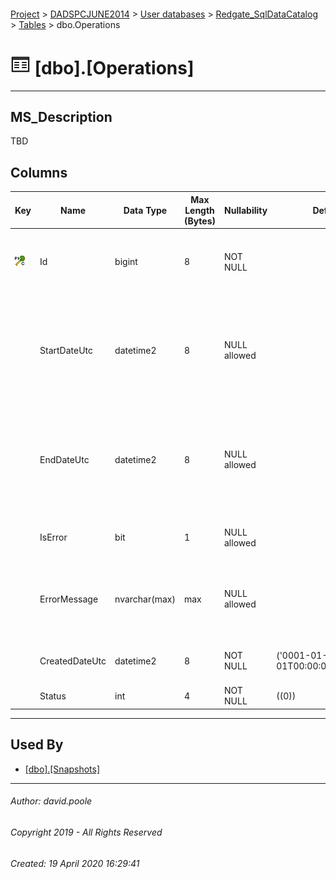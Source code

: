 #### 

[Project](../../../../index.md) > [DADSPCJUNE2014](../../../index.md) > [User databases](../../index.md) > [Redgate_SqlDataCatalog](../index.md) > [Tables](Tables.md) > dbo.Operations

# ![Tables](../../../../Images/Table32.png) [dbo].[Operations]

---

## <a name="#description"></a>MS_Description

TBD

## <a name="#columns"></a>Columns

| Key | Name | Data Type | Max Length (Bytes) | Nullability | Default | Description |
|---|---|---|---|---|---|---|
| [![Cluster Primary Key PK_Operations: Id](../../../../Images/pkcluster.png)](#indexes) | Id | bigint | 8 | NOT NULL |  | _The clustered primary key that uniquely identifies the dbo.Operations record._ |
|  | StartDateUtc | datetime2 | 8 | NULL allowed |  | _The date/time at which the operation commenced.  The difference between StartDateUtc and EndDateUtc gives the duration of the operation._ |
|  | EndDateUtc | datetime2 | 8 | NULL allowed |  | _The date/time at which the operation completed.  The difference between StartDateUtc and EndDateUtc gives the duration of the operation._ |
|  | IsError | bit | 1 | NULL allowed |  | _TRUE indicates that the operation resulted in an error_ |
|  | ErrorMessage | nvarchar(max) | max | NULL allowed |  | _Any error message detected by the data catalog for this operation will appear  in this column._ |
|  | CreatedDateUtc | datetime2 | 8 | NOT NULL | ('0001-01-01T00:00:00.0000000') | _The date/time at which the operation was created._ |
|  | Status | int | 4 | NOT NULL | ((0)) | _TBD_ |


---

## <a name="#usedby"></a>Used By

* [[dbo].[Snapshots]](Snapshots.md)


---

###### Author:  david.poole

###### Copyright 2019 - All Rights Reserved

###### Created: 19 April 2020 16:29:41

